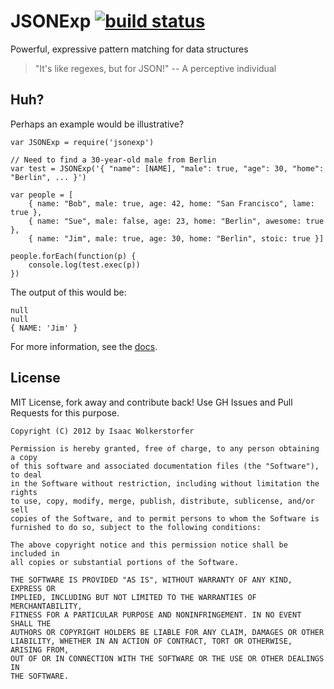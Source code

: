 # JSONExp [![build status](https://secure.travis-ci.org/agnoster/jsonexp.png?branch=master)](http://travis-ci.org/agnoster/jsonexp)

Powerful, expressive pattern matching for data structures

> "It's like regexes, but for JSON!" -- A perceptive individual

## Huh?

Perhaps an example would be illustrative?

    var JSONExp = require('jsonexp')

    // Need to find a 30-year-old male from Berlin
    var test = JSONExp('{ "name": [NAME], "male": true, "age": 30, "home": "Berlin", ... }')

    var people = [
        { name: "Bob", male: true, age: 42, home: "San Francisco", lame: true },
        { name: "Sue", male: false, age: 23, home: "Berlin", awesome: true },
        { name: "Jim", male: true, age: 30, home: "Berlin", stoic: true }]

    people.forEach(function(p) {
        console.log(test.exec(p))
    })

The output of this would be:

    null
    null
    { NAME: 'Jim' }

For more information, see the [docs][].

## License

MIT License, fork away and contribute back! Use GH Issues and Pull Requests for this purpose.

```
Copyright (C) 2012 by Isaac Wolkerstorfer

Permission is hereby granted, free of charge, to any person obtaining a copy
of this software and associated documentation files (the "Software"), to deal
in the Software without restriction, including without limitation the rights
to use, copy, modify, merge, publish, distribute, sublicense, and/or sell
copies of the Software, and to permit persons to whom the Software is
furnished to do so, subject to the following conditions:

The above copyright notice and this permission notice shall be included in
all copies or substantial portions of the Software.

THE SOFTWARE IS PROVIDED "AS IS", WITHOUT WARRANTY OF ANY KIND, EXPRESS OR
IMPLIED, INCLUDING BUT NOT LIMITED TO THE WARRANTIES OF MERCHANTABILITY,
FITNESS FOR A PARTICULAR PURPOSE AND NONINFRINGEMENT. IN NO EVENT SHALL THE
AUTHORS OR COPYRIGHT HOLDERS BE LIABLE FOR ANY CLAIM, DAMAGES OR OTHER
LIABILITY, WHETHER IN AN ACTION OF CONTRACT, TORT OR OTHERWISE, ARISING FROM,
OUT OF OR IN CONNECTION WITH THE SOFTWARE OR THE USE OR OTHER DEALINGS IN
THE SOFTWARE.
```

[docs]: https://github.com/agnoster/jsonexp/wiki/Documentation
